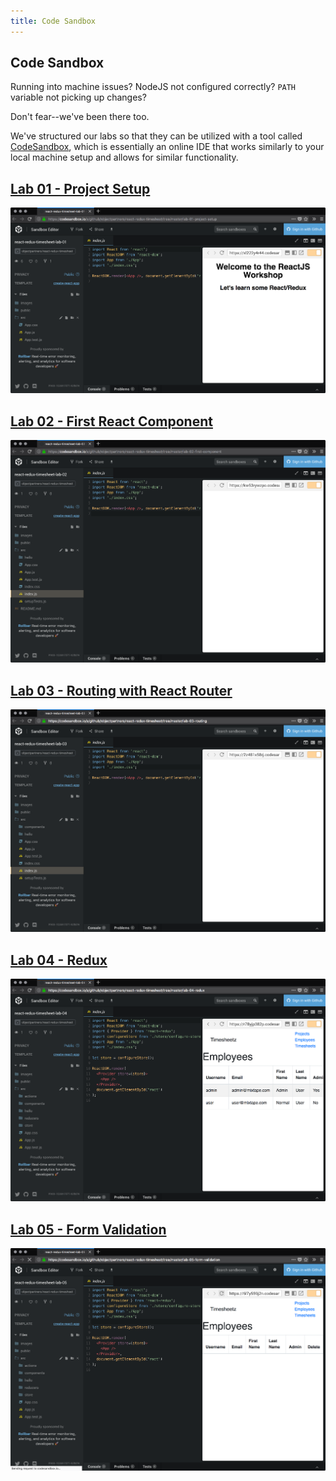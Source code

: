 ```yaml
---
title: Code Sandbox
---
```


## Code Sandbox

Running into machine issues? NodeJS not configured correctly? `PATH` variable not picking up changes?

Don't fear--we've been there too.

We've structured our labs so that they can be utilized with a tool called [CodeSandbox][codesandbox], which is essentially an online IDE that works similarly to your local machine setup and allows for similar functionality.

## [Lab 01 - Project Setup][lab-01]

[![Lab 01](./images/code-sandbox/lab-01.png)][lab-01]

## [Lab 02 - First React Component][lab-02]

[![Lab 02](./images/code-sandbox/lab-02.png)][lab-02]

## [Lab 03 - Routing with React Router][lab-03]

[![Lab 03](./images/code-sandbox/lab-03.png)][lab-03]

## [Lab 04 - Redux][lab-04]

[![Lab 04](./images/code-sandbox/lab-04.png)][lab-04]

## [Lab 05 - Form Validation][lab-05]

[![Lab 05](./images/code-sandbox/lab-05.png)][lab-05]

[codesandbox]: https://codesandbox.com

[lab-01]: https://codesandbox.io/s/github/objectpartners/react-redux-timesheet/tree/master/lab-01-project-setup
[lab-02]: https://codesandbox.io/s/github/objectpartners/react-redux-timesheet/tree/master/lab-02-first-component
[lab-03]: https://codesandbox.io/s/github/objectpartners/react-redux-timesheet/tree/master/lab-03-routing
[lab-04]: https://codesandbox.io/s/github/objectpartners/react-redux-timesheet/tree/master/lab-04-redux
[lab-05]: https://codesandbox.io/s/github/objectpartners/react-redux-timesheet/tree/master/lab-05-form-validation

